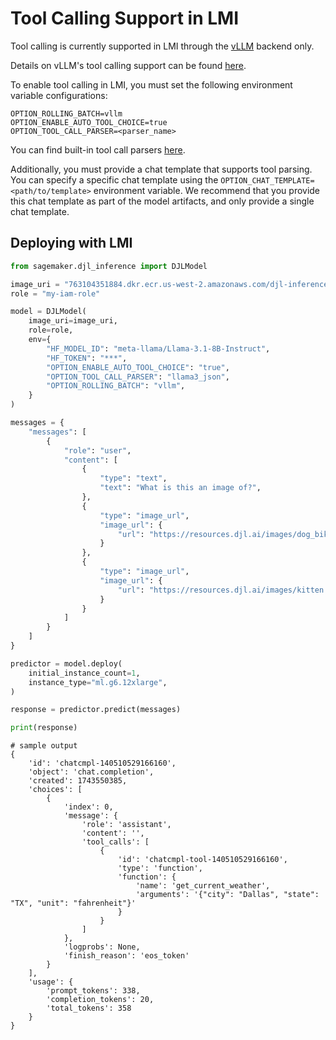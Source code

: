 # Tool Calling Support in LMI

Tool calling is currently supported in LMI through the [vLLM](vllm_user_guide.md) backend only.

Details on vLLM's tool calling support can be found [here](https://docs.vllm.ai/en/v0.7.3/features/tool_calling.html#how-to-write-a-tool-parser-plugin).

To enable tool calling in LMI, you must set the following environment variable configurations:

```
OPTION_ROLLING_BATCH=vllm
OPTION_ENABLE_AUTO_TOOL_CHOICE=true
OPTION_TOOL_CALL_PARSER=<parser_name>
```

You can find built-in tool call parsers [here](https://docs.vllm.ai/en/v0.7.3/features/tool_calling.html#automatic-function-calling).

Additionally, you must provide a chat template that supports tool parsing.
You can specify a specific chat template using the `OPTION_CHAT_TEMPLATE=<path/to/template>` environment variable.
We recommend that you provide this chat template as part of the model artifacts, and only provide a single chat template.

## Deploying with LMI

```python
from sagemaker.djl_inference import DJLModel

image_uri = "763104351884.dkr.ecr.us-west-2.amazonaws.com/djl-inference:0.32.0-lmi14.0.0-cu126"
role = "my-iam-role"

model = DJLModel(
    image_uri=image_uri,
    role=role,
    env={
        "HF_MODEL_ID": "meta-llama/Llama-3.1-8B-Instruct",
        "HF_TOKEN": "***",
        "OPTION_ENABLE_AUTO_TOOL_CHOICE": "true",
        "OPTION_TOOL_CALL_PARSER": "llama3_json",
        "OPTION_ROLLING_BATCH": "vllm",
    }
)

messages = {
    "messages": [
        {
            "role": "user",
            "content": [
                {
                    "type": "text",
                    "text": "What is this an image of?",
                },
                {
                    "type": "image_url",
                    "image_url": {
                        "url": "https://resources.djl.ai/images/dog_bike_car.jpg"
                    }
                },
                {
                    "type": "image_url",
                    "image_url": {
                        "url": "https://resources.djl.ai/images/kitten.jpg"
                    }
                }
            ]
        }
    ]
}

predictor = model.deploy(
    initial_instance_count=1,
    instance_type="ml.g6.12xlarge",
)

response = predictor.predict(messages)

print(response)
```
```
# sample output
{
    'id': 'chatcmpl-140510529166160',
    'object': 'chat.completion',
    'created': 1743550385,
    'choices': [
        {
            'index': 0,
            'message': {
                'role': 'assistant',
                'content': '',
                'tool_calls': [
                    {
                        'id': 'chatcmpl-tool-140510529166160',
                        'type': 'function',
                        'function': {
                            'name': 'get_current_weather',
                            'arguments': '{"city": "Dallas", "state": "TX", "unit": "fahrenheit"}'
                        }
                    }
                ]
            },
            'logprobs': None,
            'finish_reason': 'eos_token'
        }
    ],
    'usage': {
        'prompt_tokens': 338, 
        'completion_tokens': 20, 
        'total_tokens': 358
    }
}
```
